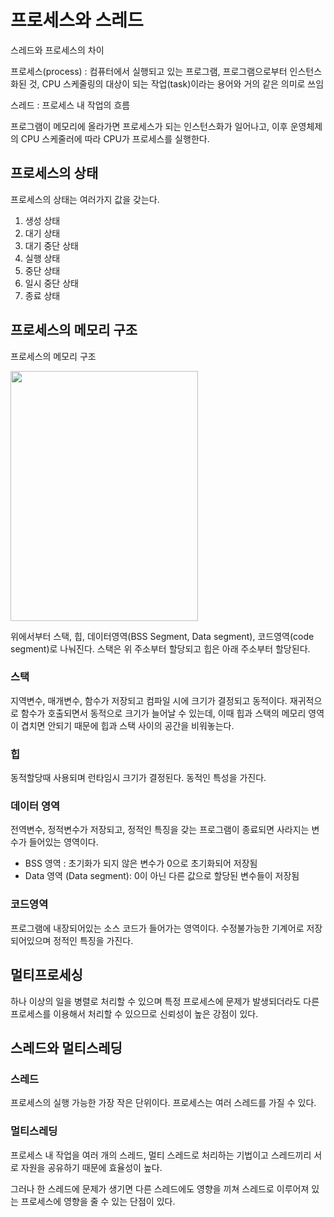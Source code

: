 # 프로세스와 스레드

스레드와 프로세스의 차이

프로세스(process) : 컴퓨터에서 실행되고 있는 프로그램, 프로그램으로부터 인스턴스화된 것, CPU 스케줄링의 대상이 되는 작업(task)이라는 용어와 거의 같은 의미로 쓰임

스레드 : 프로세스 내 작업의 흐름

프로그램이 메모리에 올라가면 프로세스가 되는 인스턴스화가 일어나고, 이후 운영체제의 CPU 스케줄러에 따라 CPU가 프로세스를 실행한다.

## 프로세스의 상태

프로세스의 상태는 여러가지 값을 갖는다.

1.  생성 상태
2.  대기 상태
3.  대기 중단 상태
4.  실행 상태
5.  중단 상태
6.  일시 중단 상태
7.  종료 상태

## 프로세스의 메모리 구조

프로세스의 메모리 구조

<img src="https://oopy.lazyrockets.com/api/v2/notion/image?src=https%3A%2F%2Fs3-us-west-2.amazonaws.com%2Fsecure.notion-static.com%2F477f2f76-82e9-4933-95fa-9f24444ab3e8%2FScreen_Shot_2020-07-15_at_20.05.23.png&blockId=d00e2bb7-7628-48f4-877e-cf7cf89256f3" width="300" height="400" />

위에서부터 스택, 힙, 데이터영역(BSS Segment, Data segment), 코드영역(code segment)로 나눠진다. 스택은 위 주소부터 할당되고 힙은 아래 주소부터 할당된다.

### 스택

지역변수, 매개변수, 함수가 저장되고 컴파일 시에 크기가 결정되고 동적이다.
재귀적으로 함수가 호출되면서 동적으로 크기가 늘어날 수 있는데, 이때 힙과 스택의 메모리 영역이 겹치면 안되기 때문에 힙과 스택 사이의 공간을 비워놓는다.

### 힙

동적할당때 사용되며 런타임시 크기가 결정된다.
동적인 특성을 가진다.

### 데이터 영역

전역변수, 정적변수가 저장되고, 정적인 특징을 갖는 프로그램이 종료되면 사라지는 변수가 들어있는 영역이다.

- BSS 영역 : 초기화가 되지 않은 변수가 0으로 초기화되어 저장됨
- Data 영역 (Data segment): 0이 아닌 다른 값으로 할당된 변수들이 저장됨

### 코드영역

프로그램에 내장되어있는 소스 코드가 들어가는 영역이다. 수정불가능한 기계어로 저장되어있으며 정적인 특징을 가진다.

## 멀티프로세싱

하나 이상의 일을 병렬로 처리할 수 있으며 특정 프로세스에 문제가 발생되더라도 다른 프로세스를 이용해서 처리할 수 있으므로 신뢰성이 높은 강점이 있다.

## 스레드와 멀티스레딩

### 스레드

프로세스의 실행 가능한 가장 작은 단위이다. 프로세스는 여러 스레드를 가질 수 있다.

### 멀티스레딩

프로세스 내 작업을 여러 개의 스레드, 멀티 스레드로 처리하는 기법이고 스레드끼리 서로 자원을 공유하기 때문에 효율성이 높다.

그러나 한 스레드에 문제가 생기면 다른 스레드에도 영향을 끼쳐 스레드로 이루어져 있는 프로세스에 영향을 줄 수 있는 단점이 있다.
